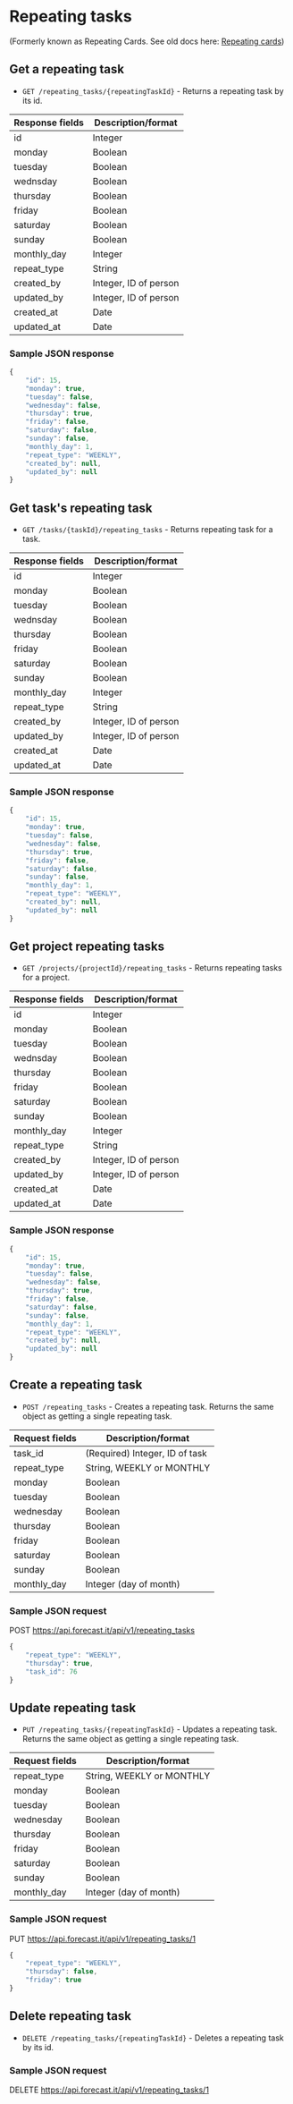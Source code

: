 # Repeating tasks

(Formerly known as Repeating Cards. See old docs here: [Repeating cards](sections/repeating_cards.md#repeating-cards))

## Get a repeating task

-   `GET /repeating_tasks/{repeatingTaskId}` - Returns a repeating task by its id.

| Response fields | Description/format    |
| --------------- | --------------------- |
| id              | Integer               |
| monday          | Boolean               |
| tuesday         | Boolean               |
| wednsday        | Boolean               |
| thursday        | Boolean               |
| friday          | Boolean               |
| saturday        | Boolean               |
| sunday          | Boolean               |
| monthly_day     | Integer               |
| repeat_type     | String                |
| created_by      | Integer, ID of person |
| updated_by      | Integer, ID of person |
| created_at      | Date                  |
| updated_at      | Date                  |

### Sample JSON response

```javascript
{
    "id": 15,
    "monday": true,
    "tuesday": false,
    "wednesday": false,
    "thursday": true,
    "friday": false,
    "saturday": false,
    "sunday": false,
    "monthly_day": 1,
    "repeat_type": "WEEKLY",
    "created_by": null,
    "updated_by": null
}
```

## Get task's repeating task

-   `GET /tasks/{taskId}/repeating_tasks` - Returns repeating task for a task.

| Response fields | Description/format    |
| --------------- | --------------------- |
| id              | Integer               |
| monday          | Boolean               |
| tuesday         | Boolean               |
| wednsday        | Boolean               |
| thursday        | Boolean               |
| friday          | Boolean               |
| saturday        | Boolean               |
| sunday          | Boolean               |
| monthly_day     | Integer               |
| repeat_type     | String                |
| created_by      | Integer, ID of person |
| updated_by      | Integer, ID of person |
| created_at      | Date                  |
| updated_at      | Date                  |

### Sample JSON response

```javascript
{
    "id": 15,
    "monday": true,
    "tuesday": false,
    "wednesday": false,
    "thursday": true,
    "friday": false,
    "saturday": false,
    "sunday": false,
    "monthly_day": 1,
    "repeat_type": "WEEKLY",
    "created_by": null,
    "updated_by": null
}
```

## Get project repeating tasks

-   `GET /projects/{projectId}/repeating_tasks` - Returns repeating tasks for a project.

| Response fields | Description/format    |
| --------------- | --------------------- |
| id              | Integer               |
| monday          | Boolean               |
| tuesday         | Boolean               |
| wednsday        | Boolean               |
| thursday        | Boolean               |
| friday          | Boolean               |
| saturday        | Boolean               |
| sunday          | Boolean               |
| monthly_day     | Integer               |
| repeat_type     | String                |
| created_by      | Integer, ID of person |
| updated_by      | Integer, ID of person |
| created_at      | Date                  |
| updated_at      | Date                  |

### Sample JSON response

```javascript
{
    "id": 15,
    "monday": true,
    "tuesday": false,
    "wednesday": false,
    "thursday": true,
    "friday": false,
    "saturday": false,
    "sunday": false,
    "monthly_day": 1,
    "repeat_type": "WEEKLY",
    "created_by": null,
    "updated_by": null
}
```

## Create a repeating task

-   `POST /repeating_tasks` - Creates a repeating task. Returns the same object as getting a single repeating task.

| Request fields | Description/format             |
| -------------- | ------------------------------ |
| task_id        | (Required) Integer, ID of task |
| repeat_type    | String, WEEKLY or MONTHLY      |
| monday         | Boolean                        |
| tuesday        | Boolean                        |
| wednesday      | Boolean                        |
| thursday       | Boolean                        |
| friday         | Boolean                        |
| saturday       | Boolean                        |
| sunday         | Boolean                        |
| monthly_day    | Integer (day of month)         |

### Sample JSON request

POST https://api.forecast.it/api/v1/repeating_tasks

```javascript
{
    "repeat_type": "WEEKLY",
    "thursday": true,
    "task_id": 76
}
```

## Update repeating task

-   `PUT /repeating_tasks/{repeatingTaskId}` - Updates a repeating task. Returns the same object as getting a single repeating task.

| Request fields | Description/format        |
| -------------- | ------------------------- |
| repeat_type    | String, WEEKLY or MONTHLY |
| monday         | Boolean                   |
| tuesday        | Boolean                   |
| wednesday      | Boolean                   |
| thursday       | Boolean                   |
| friday         | Boolean                   |
| saturday       | Boolean                   |
| sunday         | Boolean                   |
| monthly_day    | Integer (day of month)    |

### Sample JSON request

PUT https://api.forecast.it/api/v1/repeating_tasks/1

```javascript
{
    "repeat_type": "WEEKLY",
    "thursday": false,
    "friday": true
}
```

## Delete repeating task

-   `DELETE /repeating_tasks/{repeatingTaskId}` - Deletes a repeating task by its id.

### Sample JSON request

DELETE https://api.forecast.it/api/v1/repeating_tasks/1
